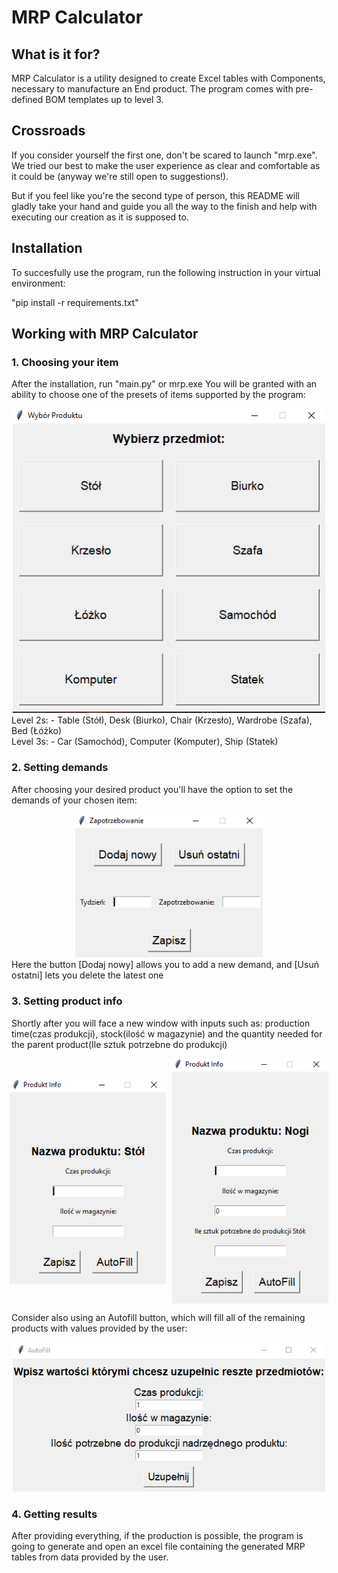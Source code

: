 # MRP Calculator

## What is it for?

MRP Calculator is a utility designed to create Excel tables with Components,
necessary to manufacture an End product. The program comes with pre-defined BOM templates up to level 3.

## Crossroads

If you consider yourself the first one, don't be scared to launch "mrp.exe".
We tried our best to make the user experience as clear and comfortable as it
could be (anyway we're still open to suggestions!). 

But if you feel like you're the second type of person, this README will gladly
take your hand and guide you all the way to the finish and help with executing
our creation as it is supposed to.

## Installation

To succesfully use the program, run the following instruction in your virtual
environment:

"pip install -r requirements.txt"

## Working with MRP Calculator

### 1. Choosing your item
After the installation, run "main.py" or mrp.exe
You will be granted with an ability to choose one of the presets of items supported by
the program: 
<div style="text-align:center;">
  <img src="images/choice_widget.jpg" alt="choice" width="500" />
</div>
Level 2s:
- Table (Stół), Desk (Biurko), Chair (Krzesło), Wardrobe (Szafa), Bed (Łóżko)<br/>
Level 3s:
- Car (Samochód), Computer (Komputer), Ship (Statek)

### 2. Setting demands
After choosing your desired product you'll have the option to set the demands of your chosen item:
<div style="text-align:center;">
  <img src="images/set_demand.jpg" alt="demand" width="300" />
</div>
Here the button [Dodaj nowy] allows you to add a new demand, and [Usuń ostatni] lets you delete the latest one

### 3. Setting product info
Shortly after you will face a new window with inputs such as: production time(czas produkcji), stock(ilość w magazynie) and the quantity needed for the parent product(Ile sztuk potrzebne do produkcji)

<div style="display: flex; justify-content:center;align-items:center;">
  <img style="margin-right:10px;"src="images/product_info_main.jpg" alt="info_main" width="250" />
  <img src="images/product_info_side.jpg" alt="info_side" width="250" />
</div>

Consider also using an Autofill button, which will fill all of the remaining products with values provided by the user:

<div style="text-align:center;">
  <img src="images/autofill.jpg" alt="autofill" width="500" />
</div>

### 4. Getting results

After providing everything, if the production is possible, the program is going to generate and open an excel file containing the generated MRP tables from data provided by the user. 


